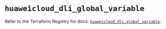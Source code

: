 # `huaweicloud_dli_global_variable`

Refer to the Terraform Registry for docs: [`huaweicloud_dli_global_variable`](https://registry.terraform.io/providers/huaweicloud/huaweicloud/1.71.1/docs/resources/dli_global_variable).
